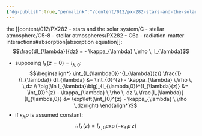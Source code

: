 ```yaml
---
{"dg-publish":true,"permalink":"/content/012/px-282-stars-and-the-solar-system/c-stellar-atmosphere/c5-8-stellar-atmospheres/px-282-c6b-intensity-after-absorption/","noteIcon":"1","created":"2024-12-22T10:26:10.909+00:00","updated":"2024-12-22T10:27:12.617+00:00"}
---
```


the [[content/012/PX282 - stars and the solar system/C - stellar atmosphere/C5-8 - stellar atmospheres/PX282 - C6a - radiation-matter interactions#absorption\|absorption equation]]: 
$$\frac{dI_{\lambda}}{dz} = - \kappa_{\lambda} \,\rho \, I_{\lambda}$$
- supposing $I_{\lambda}(z=0)= I_{\lambda,0}:$
$$\begin{align*}
	\int_{I_{\lambda0}}^{I_{\lambda}(z)} \frac{1}{I_{\lambda}} dI_{\lambda} &= \int_{0}^{z} - \kappa_{\lambda} \,\rho \, \,dz \\
	\big[\ln I_{\lambda}\big]_{I_{\lambda,0}}^{I_{\lambda}(z)} &= \int_{0}^{z} - \kappa_{\lambda} \,\rho \, dz \\
	\frac{I_{\lambda}}{I_{\lambda,0}} &= \exp\left(\int_{0}^{z} - \kappa_{\lambda} \,\rho \,dz\right)	
\end{align*}$$
- if $\kappa_{\lambda}\rho$ is assumed constant: 
$$\therefore I_{\lambda}(z) = I_{\lambda,0}\exp(-\kappa_{\lambda} \,\rho \,z)$$
